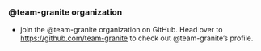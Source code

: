 




### @team-granite organization


- join the @team-granite organization on GitHub. Head over to https://github.com/team-granite to check out @team-granite’s profile.
